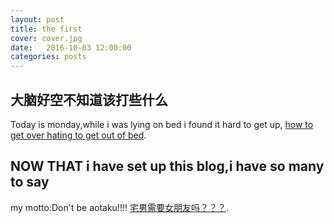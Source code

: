 ```yaml
---
layout: post
title: the first
cover: cover.jpg
date:   2016-10-03 12:00:00
categories: posts
---
```


## 大脑好空不知道该打些什么

Today is monday,while i was lying on bed i found it hard to get up, [how to get over hating to get out of bed](http://www.zhihu.com/question/22587748?sort=created&page=1).

## NOW THAT i have set up this blog,i have so many to say
my motto:Don't be aotaku!!!! [宅男需要女朋友吗？？？](http://www.zhihu.com/question/51183550). 
